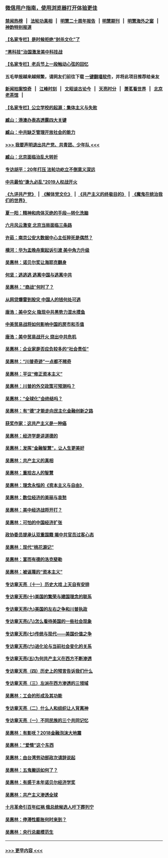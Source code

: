 ### [微信用户指南，使用浏览器打开体验更佳](https://github.com/gfw-breaker/banned-news1/blob/master/indexes/wechat-guide.md?t=0)
#### [禁闻热榜](热点新闻.md?t=0)  &nbsp;&nbsp;|&nbsp;&nbsp; [法轮功真相](https://github.com/gfw-breaker/truth/blob/master/README.md?t=0) &nbsp;&nbsp;|&nbsp;&nbsp; [明慧二十周年报告](https://github.com/gfw-breaker/mh-reports/blob/master/README.md?t=0) &nbsp;&nbsp;|&nbsp;&nbsp;[明慧期刊](https://github.com/gfw-breaker/mh-qikan) &nbsp;&nbsp;|&nbsp;&nbsp; [明慧海外之窗](https://github.com/gfw-breaker/mh-news/blob/master/README.md?t=0) &nbsp;&nbsp;|&nbsp;&nbsp; [神韵特别报道](https://github.com/gfw-breaker/mh-news/blob/master/shenyun.md?t=0)
#### [【名家专栏】是时候拒绝“封杀文化”了](../pages/nsc423/n11814093.md?t=02120933) 
#### [“黑科技”治国激发美中科技战](../pages/nsc423/n11638056.md?t=02120933) 
#### [【名家专栏】老兵节上一段触动心弦的回忆](../pages/nsc423/n11646016.md?t=02120933) 
#### 五毛举报越来越频繁，请网友们前往下载 [一键翻墙软件](https://github.com/gfw-breaker/ssr-accounts)，并将此项目推荐给亲友
#### [新闻拍案惊奇](https://github.com/gfw-breaker/banned-news1/blob/master/pages/link4.md) &nbsp;&nbsp;|&nbsp;&nbsp; [江峰时刻](https://github.com/gfw-breaker/banned-news1/blob/master/pages/link4.md) &nbsp;&nbsp;|&nbsp;&nbsp; [文昭谈古论今](https://github.com/gfw-breaker/banned-news1/blob/master/pages/link4.md) &nbsp;&nbsp;|&nbsp;&nbsp; [天亮时分](https://github.com/gfw-breaker/banned-news1/blob/master/pages/link4.md) &nbsp;&nbsp;|&nbsp;&nbsp; [萧茗看世界](https://github.com/gfw-breaker/banned-news1/blob/master/pages/link4.md) &nbsp;&nbsp;|&nbsp;&nbsp; [北京老茶馆](https://github.com/gfw-breaker/banned-news1/blob/master/pages/link4.md) &nbsp;&nbsp;|&nbsp;&nbsp; 
#### [【名家专栏】公立学校的起源：集体主义与失败](../pages/nsc423/n11601833.md?t=02120933) 
#### [臧山：港澳办表态透露四大关键](../pages/nsc423/n11421628.md?t=02120933) 
#### [臧山：中共缺乏管理开放社会的能力](../pages/nsc423/n11407457.md?t=02120933) 
#### [>>> 我要声明退出共产党、共青团、少年队 <<<](https://github.com/begood0513/goodnews/blob/master/quit/letter.md) 
#### [臧山：北京面临治乱大转折](../pages/nsc423/n11406895.md?t=02120933) 
#### [专访胡平：20年打压 法轮功屹立不倒意义深远](../pages/nsc423/n11398800.md?t=02120933) 
#### [中共最怕“逢九必乱”2019人权战开火](../pages/nsc423/n11385248.md?t=02120933) 
#### [《九评共产党》](https://github.com/begood0513/9ping.md/blob/master/README.md) &nbsp;|&nbsp; [《解体党文化》](../../../../jtdwh.md/blob/master/README.md)  &nbsp;|&nbsp; [《共产主义的终极目的》](../../../../gczydzjmd.md/blob/master/README.md) &nbsp;|&nbsp; [《魔鬼在统治我们的世界》](../../../../mgztzwmdsj.md/blob/master/README.md) 
#### [夏一阳：精神和肉体灭绝的手段—转化洗脑](../pages/nsc423/n11368250.md?t=02120933) 
#### [六月风云激变 北京当局面临三条路](../pages/nsc423/n11313668.md?t=02120933) 
#### [许茹：南京公安大数据中心主任猝死是偶然？](../pages/nsc423/n11064744.md?t=02120933) 
#### [横河：华为孟晚舟案起诉引渡 美中角力升级](../pages/nsc423/n11027230.md?t=02120933) 
#### [吴惠林：诺贝尔奖让海耶克翻身](../pages/nsc423/n10890049.md?t=02120933) 
#### [何坚：逃逃逃 逃离中国与逃离中共](../pages/nsc423/n10592891.md?t=02120933) 
#### [吴惠林：“商战”何时了？](../pages/nsc423/n10573558.md?t=02120933) 
#### [从网贷爆雷到股灾 中国人的钱何处可逃](../pages/nsc423/n10572800.md?t=02120933) 
#### [唐浩：美中交火 隐现中共黑势力混水摸鱼](../pages/nsc423/n10544040.md?t=02120933) 
#### [中美贸易战将如何影响中国的房市和币值](../pages/nsc423/n10543697.md?t=02120933) 
#### [唐浩：美中贸易战开火 烧出中共危机](../pages/nsc423/n10540126.md?t=02120933) 
#### [吴惠林：企业家是否应负较多的“社会责任”](../pages/nsc423/n10535022.md?t=02120933) 
#### [吴惠林：“川普奇迹”一点都不稀奇](../pages/nsc423/n10512808.md?t=02120933) 
#### [吴惠林：平议“修正资本主义”](../pages/nsc423/n10495724.md?t=02120933) 
#### [吴惠林：川普的外交政策可预测吗？](../pages/nsc423/n10462387.md?t=02120933) 
#### [吴惠林：“全球化”会终结吗？](../pages/nsc423/n10452838.md?t=02120933) 
#### [吴惠林：有“德”才能走向民主化金融创新之路](../pages/nsc423/n10432292.md?t=02120933) 
#### [获奖作家：这共产主义是一种癌](../pages/nsc423/n10431541.md?t=02120933) 
#### [吴惠林：经济学是讲道德的](../pages/nsc423/n10398014.md?t=02120933) 
#### [吴惠林：发挥“金融智慧”，让人生更美好](../pages/nsc423/n10375019.md?t=02120933) 
#### [吴惠林：共产主义的真相](../pages/nsc423/n10351394.md?t=02120933) 
#### [吴惠林：重拾古人的智慧](../pages/nsc423/n10337691.md?t=02120933) 
#### [吴惠林：理念永恒的《资本主义与自由》](../pages/nsc423/n10316274.md?t=02120933) 
#### [吴惠林：数位经济的美丽与哀愁](../pages/nsc423/n10292946.md?t=02120933) 
#### [吴惠林：美中经济战将开打？](../pages/nsc423/n10258825.md?t=02120933) 
#### [吴惠林：可怕的中国经济扩张](../pages/nsc423/n10219147.md?t=02120933) 
#### [政协委员提承认双重国籍 揭中共官员过客心态](../pages/nsc423/n10208809.md?t=02120933) 
#### [吴惠林：现代“桃花源记”](../pages/nsc423/n10185234.md?t=02120933) 
#### [吴惠林：富而有德的洛克斐勒](../pages/nsc423/n10142264.md?t=02120933) 
#### [吴惠林：被诬蔑的“资本主义”](../pages/nsc423/n10124816.md?t=02120933) 
#### [专访章天亮（十一）历史大戏 上天自有安排](../pages/nsc423/n10094905.md?t=02120933) 
#### [专访章天亮(十)美国的繁荣与建国理念的联系](../pages/nsc423/n10094899.md?t=02120933) 
#### [专访章天亮(九)美国的左右之争和川普执政](../pages/nsc423/n10094889.md?t=02120933) 
#### [专访章天亮(八)怎么看待美国的一些社会现象](../pages/nsc423/n10094857.md?t=02120933) 
#### [专访章天亮(七)传统与现代——美国价值之争](../pages/nsc423/n10093140.md?t=02120933) 
#### [专访章天亮(六)进化论与当前社会变化的关系](../pages/nsc423/n10092036.md?t=02120933) 
#### [专访章天亮(五)为何共产主义在西方不断渗透](../pages/nsc423/n10083620.md?t=02120933) 
#### [专访章天亮（四）历史上的预言告诉我们什么](../pages/nsc423/n10083606.md?t=02120933) 
#### [专访章天亮（三）左派在西方渗透的三领域](../pages/nsc423/n10081115.md?t=02120933) 
#### [吴惠林：工会的形成及其功能](../pages/nsc423/n10080633.md?t=02120933) 
#### [专访章天亮（二）什么人和组织让人背离神](../pages/nsc423/n10076637.md?t=02120933) 
#### [专访章天亮（一）不同民族的三个共同记忆](../pages/nsc423/n10074188.md?t=02120933) 
#### [吴惠林：有影呒？2018金融泡沫大地震](../pages/nsc423/n10040534.md?t=02120933) 
#### [吴惠林：“爱情”这个东西](../pages/nsc423/n10019423.md?t=02120933) 
#### [吴惠林：由台湾劳动部政次请辞说起](../pages/nsc423/n9979679.md?t=02120933) 
#### [吴惠林：五鬼搬运如何了？](../pages/nsc423/n9925338.md?t=02120933) 
#### [吴惠林：有感于本年诺贝尔经济学奖](../pages/nsc423/n9871883.md?t=02120933) 
#### [吴惠林：共产主义渗透全球](../pages/nsc423/n9812748.md?t=02120933) 
#### [十月革命引百年红祸 俄总统候选人吁下葬列宁](../pages/nsc423/n9810182.md?t=02120933) 
#### [吴惠林：停滞性膨胀何时来到？](../pages/nsc423/n9764136.md?t=02120933) 
#### [吴惠林：央行总裁模范生](../pages/nsc423/n9728134.md?t=02120933) 

----
#### [ >>> 更早内容 <<< ](../indexes/nsc423-earlier.md)
